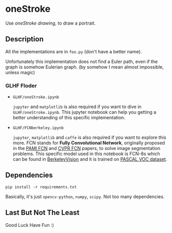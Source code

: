 # oneStroke

Use *oneStroke drawing*, to draw a portrait. 

## Description

All the implementations are in `foo.py` (don't have a better name). 

Unfortunately this implementation does not find a Euler path, even if the graph is somehow Eulerian graph. (by somehow I mean almost impossible, unless magic) 

### GLHF Floder

- `GLHF/oneStroke.ipynb`

    `jupyter` and `matplotlib` is also required if you want to dive in `GLHF/oneStroke.ipynb`. This jupyter notebook can help you getting a better understanding of this specific implementation.

- `GLHF/FCNberkeley.ipynb`

    `jupyter`, `matplotlib` and `caffe` is also required if you want to explore this more. FCN stands for **Fully Convolutional Network**, originally proposed in the [PAMI FCN](https://arxiv.org/abs/1605.06211) and [CVPR FCN](http://www.cv-foundation.org/openaccess/content_cvpr_2015/html/Long_Fully_Convolutional_Networks_2015_CVPR_paper.html) papers, to solve image segmentation problems. This specific model used in this notebook is FCN-8s which can be found in [BerkeleyVision](https://github.com/shelhamer/fcn.berkeleyvision.org) and it is trained on [PASCAL VOC dataset](http://host.robots.ox.ac.uk/pascal/VOC/).

## Dependencies

```pip install -r requirements.txt```

Basically, it's just `opencv-python`, `numpy`, `scipy`. Not too many dependencies. 

## Last But Not The Least
Good Luck Have Fun :)
